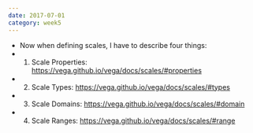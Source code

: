 ```yaml
---
date: 2017-07-01
category: week5
---
```

* Now when defining scales, I have to describe four things:
* 1. Scale Properties: <https://vega.github.io/vega/docs/scales/#properties>
* 2. Scale Types: <https://vega.github.io/vega/docs/scales/#types>
* 3. Scale Domains: <https://vega.github.io/vega/docs/scales/#domain>
* 4. Scale Ranges: <https://vega.github.io/vega/docs/scales/#range>
